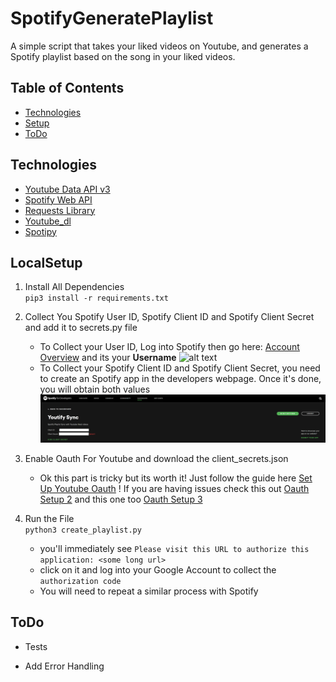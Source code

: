 # SpotifyGeneratePlaylist
A simple script that takes your liked videos on Youtube, and generates a Spotify playlist based on the song in your liked videos.

## Table of Contents
* [Technologies](#Technologies)
* [Setup](#LocalSetup)
* [ToDo](#ToDo)

## Technologies
* [Youtube Data API v3]
* [Spotify Web API]
* [Requests Library]
* [Youtube_dl]
* [Spotipy]

## LocalSetup
1) Install All Dependencies   
`pip3 install -r requirements.txt`

2) Collect You Spotify User ID, Spotify Client ID and Spotify Client Secret and add it to secrets.py file
    * To Collect your User ID, Log into Spotify then go here: [Account Overview] and its your **Username**
    ![alt text](images/userid.png)
    * To Collect your Spotify Client ID and Spotify Client Secret, you need to create an Spotify app in the developers webpage. Once it's done, you will obtain both values
    ![alt text](images/spotify_client_id_client_secret.png)

3) Enable Oauth For Youtube and download the client_secrets.json   
    * Ok this part is tricky but its worth it! Just follow the guide here [Set Up Youtube Oauth] ! 
    If you are having issues check this out [Oauth Setup 2] and this one too [Oauth Setup 3] 

4) Run the File  
`python3 create_playlist.py`   
    * you'll immediately see `Please visit this URL to authorize this application: <some long url>`
    * click on it and log into your Google Account to collect the `authorization code`
    * You will need to repeat a similar process with Spotify

## ToDo
* Tests
* Add Error Handling

   [Youtube Data API v3]: <https://developers.google.com/youtube/v3>
   [Spotify Web API]: <https://developer.spotify.com/documentation/web-api/>
   [Requests Library]: <https://requests.readthedocs.io/en/master/>
   [Account Overview]: <https://www.spotify.com/us/account/overview/>
   [Get Oauth]: <https://developer.spotify.com/console/post-playlists/>
   [Set Up Youtube Oauth]: <https://developers.google.com/youtube/v3/getting-started/>
   [Oauth Setup 2]:<https://stackoverflow.com/questions/11485271/google-oauth-2-authorization-error-redirect-uri-mismatch/>
   [Youtube_dl]:<https://github.com/ytdl-org/youtube-dl/>
   [Spotipy]:<https://github.com/plamere/spotipy/>
   [Oauth Setup 3]:<https://github.com/googleapis/google-api-python-client/blob/master/docs/client-secrets.md/>